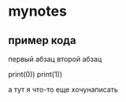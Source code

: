 # mynotes
## пример кода

первый абзац 
второй абзац

print(0))
print(1))

а тут я что-то еще хочунаписать 


